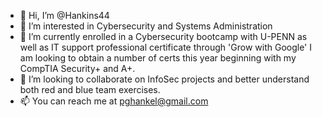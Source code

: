- 👋 Hi, I’m @Hankins44
- 👀 I’m interested in Cybersecurity and Systems Administration
- 🌱 I’m currently enrolled in a Cybersecurity bootcamp with U-PENN as well as IT support professional certificate through 'Grow with Google' I am looking to obtain a number of certs this year beginning with my CompTIA Security+ and A+.
- 💞️ I’m looking to collaborate on InfoSec projects and better understand both red and blue team exercises.
- 📫 You can reach me at pghankel@gmail.com

<!---
Hankins44/Hankins44 is a ✨ special ✨ repository because its `README.md` (this file) appears on your GitHub profile.
You can click the Preview link to take a look at your changes.
--->
